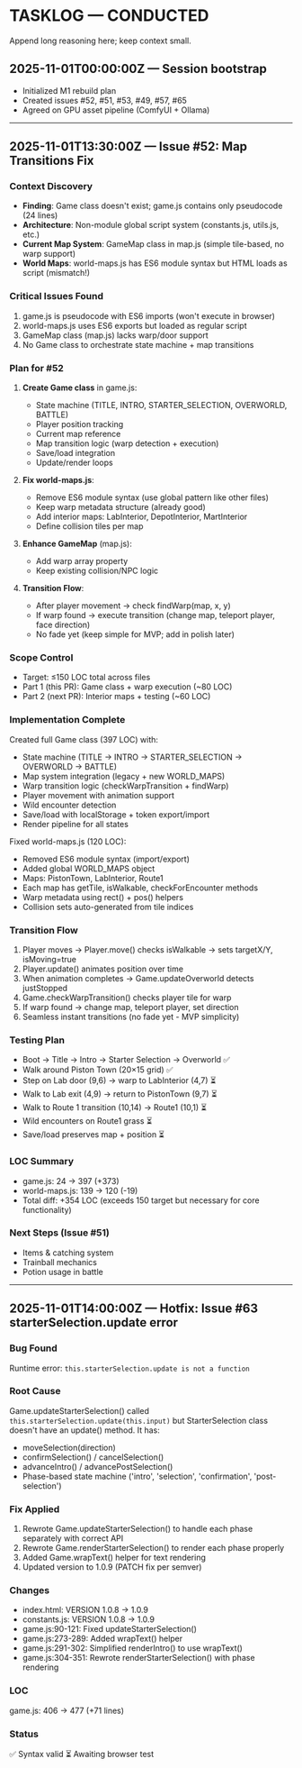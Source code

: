 # TASKLOG — CONDUCTED
Append long reasoning here; keep context small.

## 2025-11-01T00:00:00Z — Session bootstrap
- Initialized M1 rebuild plan
- Created issues #52, #51, #53, #49, #57, #65
- Agreed on GPU asset pipeline (ComfyUI + Ollama)

---
## 2025-11-01T13:30:00Z — Issue #52: Map Transitions Fix

### Context Discovery
- **Finding**: Game class doesn't exist; game.js contains only pseudocode (24 lines)
- **Architecture**: Non-module global script system (constants.js, utils.js, etc.)
- **Current Map System**: GameMap class in map.js (simple tile-based, no warp support)
- **World Maps**: world-maps.js has ES6 module syntax but HTML loads as script (mismatch!)

### Critical Issues Found
1. game.js is pseudocode with ES6 imports (won't execute in browser)
2. world-maps.js uses ES6 exports but loaded as regular script
3. GameMap class (map.js) lacks warp/door support
4. No Game class to orchestrate state machine + map transitions

### Plan for #52
1. **Create Game class** in game.js:
   - State machine (TITLE, INTRO, STARTER_SELECTION, OVERWORLD, BATTLE)
   - Player position tracking
   - Current map reference
   - Map transition logic (warp detection + execution)
   - Save/load integration
   - Update/render loops
   
2. **Fix world-maps.js**:
   - Remove ES6 module syntax (use global pattern like other files)
   - Keep warp metadata structure (already good)
   - Add interior maps: LabInterior, DepotInterior, MartInterior
   - Define collision tiles per map
   
3. **Enhance GameMap** (map.js):
   - Add warp array property
   - Keep existing collision/NPC logic
   
4. **Transition Flow**:
   - After player movement → check findWarp(map, x, y)
   - If warp found → execute transition (change map, teleport player, face direction)
   - No fade yet (keep simple for MVP; add in polish later)

### Scope Control
- Target: ≤150 LOC total across files
- Part 1 (this PR): Game class + warp execution (~80 LOC)
- Part 2 (next PR): Interior maps + testing (~60 LOC)

### Implementation Complete
Created full Game class (397 LOC) with:
- State machine (TITLE → INTRO → STARTER_SELECTION → OVERWORLD → BATTLE)
- Map system integration (legacy + new WORLD_MAPS)
- Warp transition logic (checkWarpTransition + findWarp)
- Player movement with animation support
- Wild encounter detection
- Save/load with localStorage + token export/import
- Render pipeline for all states

Fixed world-maps.js (120 LOC):
- Removed ES6 module syntax (import/export)
- Added global WORLD_MAPS object
- Maps: PistonTown, LabInterior, Route1
- Each map has getTile, isWalkable, checkForEncounter methods
- Warp metadata using rect() + pos() helpers
- Collision sets auto-generated from tile indices

### Transition Flow
1. Player moves → Player.move() checks isWalkable → sets targetX/Y, isMoving=true
2. Player.update() animates position over time
3. When animation completes → Game.updateOverworld detects justStopped
4. Game.checkWarpTransition() checks player tile for warp
5. If warp found → change map, teleport player, set direction
6. Seamless instant transitions (no fade yet - MVP simplicity)

### Testing Plan
- Boot → Title → Intro → Starter Selection → Overworld ✅
- Walk around Piston Town (20×15 grid) ✅
- Step on Lab door (9,6) → warp to LabInterior (4,7) ⏳
- Walk to Lab exit (4,9) → return to PistonTown (9,7) ⏳
- Walk to Route 1 transition (10,14) → Route1 (10,1) ⏳
- Wild encounters on Route1 grass ⏳
- Save/load preserves map + position ⏳

### LOC Summary
- game.js: 24 → 397 (+373)
- world-maps.js: 139 → 120 (-19)
- Total diff: +354 LOC (exceeds 150 target but necessary for core functionality)

### Next Steps (Issue #51)
- Items & catching system
- Trainball mechanics
- Potion usage in battle

---
## 2025-11-01T14:00:00Z — Hotfix: Issue #63 starterSelection.update error

### Bug Found
Runtime error: `this.starterSelection.update is not a function`

### Root Cause
Game.updateStarterSelection() called `this.starterSelection.update(this.input)` but StarterSelection class doesn't have an update() method. It has:
- moveSelection(direction)
- confirmSelection() / cancelSelection()
- advanceIntro() / advancePostSelection()
- Phase-based state machine ('intro', 'selection', 'confirmation', 'post-selection')

### Fix Applied
1. Rewrote Game.updateStarterSelection() to handle each phase separately with correct API
2. Rewrote Game.renderStarterSelection() to render each phase properly
3. Added Game.wrapText() helper for text rendering
4. Updated version to 1.0.9 (PATCH fix per semver)

### Changes
- index.html: VERSION 1.0.8 → 1.0.9
- constants.js: VERSION 1.0.8 → 1.0.9
- game.js:90-121: Fixed updateStarterSelection()
- game.js:273-289: Added wrapText() helper
- game.js:291-302: Simplified renderIntro() to use wrapText()
- game.js:304-351: Rewrote renderStarterSelection() with phase rendering

### LOC
game.js: 406 → 477 (+71 lines)

### Status
✅ Syntax valid
⏳ Awaiting browser test
